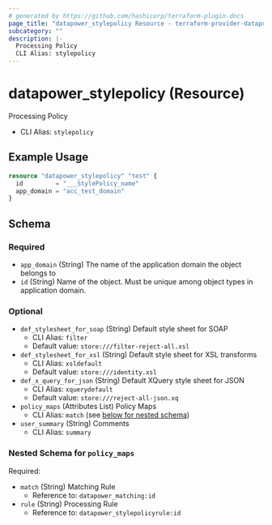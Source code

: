 ```yaml
---
# generated by https://github.com/hashicorp/terraform-plugin-docs
page_title: "datapower_stylepolicy Resource - terraform-provider-datapower"
subcategory: ""
description: |-
  Processing Policy
  CLI Alias: stylepolicy
---
```


# datapower_stylepolicy (Resource)

Processing Policy
  - CLI Alias: `stylepolicy`

## Example Usage

```terraform
resource "datapower_stylepolicy" "test" {
  id         = "___StylePolicy_name"
  app_domain = "acc_test_domain"
}
```

<!-- schema generated by tfplugindocs -->
## Schema

### Required

- `app_domain` (String) The name of the application domain the object belongs to
- `id` (String) Name of the object. Must be unique among object types in application domain.

### Optional

- `def_stylesheet_for_soap` (String) Default style sheet for SOAP
  - CLI Alias: `filter`
  - Default value: `store:///filter-reject-all.xsl`
- `def_stylesheet_for_xsl` (String) Default style sheet for XSL transforms
  - CLI Alias: `xsldefault`
  - Default value: `store:///identity.xsl`
- `def_x_query_for_json` (String) Default XQuery style sheet for JSON
  - CLI Alias: `xquerydefault`
  - Default value: `store:///reject-all-json.xq`
- `policy_maps` (Attributes List) Policy Maps
  - CLI Alias: `match` (see [below for nested schema](#nestedatt--policy_maps))
- `user_summary` (String) Comments
  - CLI Alias: `summary`

<a id="nestedatt--policy_maps"></a>
### Nested Schema for `policy_maps`

Required:

- `match` (String) Matching Rule
  - Reference to: `datapower_matching:id`
- `rule` (String) Processing Rule
  - Reference to: `datapower_stylepolicyrule:id`
